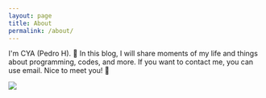 ```yaml
---
layout: page
title: About
permalink: /about/
---
```


I'm CYA (Pedro H). 👋
In this blog, I will share moments of my life and things about programming, codes, and more. If you want to contact me, you can use email.
Nice to meet you! 🤝



<img src="https://gizmodo.uol.com.br/wp-content/blogs.dir/8/files/2021/02/nyan-cat-1.gif">


